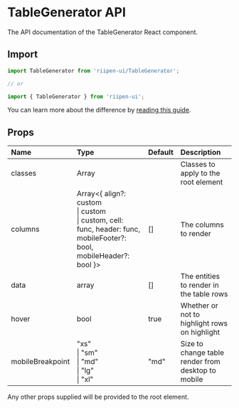 <!--- This documentation is automatically generated, do not try to edit it. -->

# TableGenerator API

<p class="description">The API documentation of the TableGenerator React component.</p>

## Import

```js
import TableGenerator from 'riipen-ui/TableGenerator';

// or

import { TableGenerator } from 'riipen-ui';
```

You can learn more about the difference by [reading this guide](/guides/bundle-size).

## Props

| Name | Type | Default | Description |
|:-----|:-----|:--------|:------------|
| <span class="prop-name">classes</span> | <span class="prop-type">Array<string></span> |  | Classes to apply to the root element |
| <span class="prop-name">columns</span> | <span class="prop-type">Array<{ align?: custom<br>&#124;&nbsp;custom<br>&#124;&nbsp;custom, cell: func, header: func, mobileFooter?: bool, mobileHeader?: bool }></span> | <span class="prop-default">[]</span> | The columns to render |
| <span class="prop-name">data</span> | <span class="prop-type">array</span> | <span class="prop-default">[]</span> | The entities to render in the table rows |
| <span class="prop-name">hover</span> | <span class="prop-type">bool</span> | <span class="prop-default">true</span> | Whether or not to highlight rows on highlight |
| <span class="prop-name">mobileBreakpoint</span> | <span class="prop-type">"xs"<br>&#124;&nbsp;"sm"<br>&#124;&nbsp;"md"<br>&#124;&nbsp;"lg"<br>&#124;&nbsp;"xl"</span> | <span class="prop-default">"md"</span> | Size to change table render from desktop to mobile |


Any other props supplied will be provided to the root element.